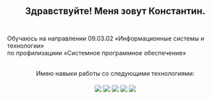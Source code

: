 <h2 align="center">
  Здравствуйте! Меня зовут Константин.<br><br> 
</h1>



<span align="center">
  Обучаюсь на направлении 09.03.02 «Информационные системы и технологии»<br> 
  по профилизациии «Системное программное обеспечение»<br><br>
  
  Имею навыки работы со следующими технологиями:<br><br>
  <img align="center" src="https://img.shields.io/badge/java-%23ED8B00.svg?style=for-the-badge&logo=openjdk&logoColor=white">
  <img align="center" src="https://img.shields.io/badge/c++-%2300599C.svg?style=for-the-badge&logo=c%2B%2B&logoColor=white">
  <img align="center" src="https://img.shields.io/badge/-Arduino-00979D?style=for-the-badge&logo=Arduino&logoColor=white">
  <img align="center" src="https://img.shields.io/badge/postgres-%23316192.svg?style=for-the-badge&logo=postgresql&logoColor=white">
  <img align="center" src="https://img.shields.io/badge/Linux-FCC624?style=for-the-badge&logo=linux&logoColor=black">
</span>
